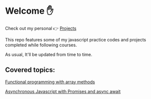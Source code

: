 # Welcome ✋

Check out my personal :point_right:   [Projects](https://github.com/simeon4real/projects)

This repo features some of my javascript practice codes and projects completed while following courses.

As usual, It'll be updated from time to time.

## Covered topics: 
[Functional programming with array methods](https://github.com/simeon4real/Javascript/tree/master/functional-array-methods)

[Asynchronous Javascript with Promises and async await](https://github.com/simeon4real/Javascript/blob/master/Async%20JS%20Notes/app.js)







